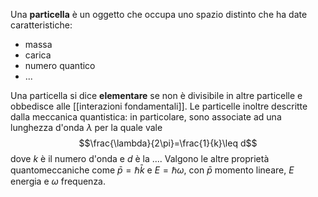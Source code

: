 Una **particella** è un oggetto che occupa uno spazio distinto che ha date caratteristiche:
- massa
- carica
- numero quantico
- ...

Una particella si dice **elementare** se non è divisibile in altre particelle e obbedisce alle [[interazioni fondamentali]]. Le particelle inoltre descritte dalla meccanica quantistica: in particolare, sono associate ad una lunghezza d'onda $\lambda$ per la quale vale
$$\frac{\lambda}{2\pi}=\frac{1}{k}\leq d$$
dove $k$ è il numero d'onda e $d$ è la .... Valgono le altre proprietà quantomeccaniche come $\bar{p}=\hbar\bar{k}$ e $E=\hbar\omega$, con $\bar{p}$ momento lineare, $E$ energia e $\omega$ frequenza.